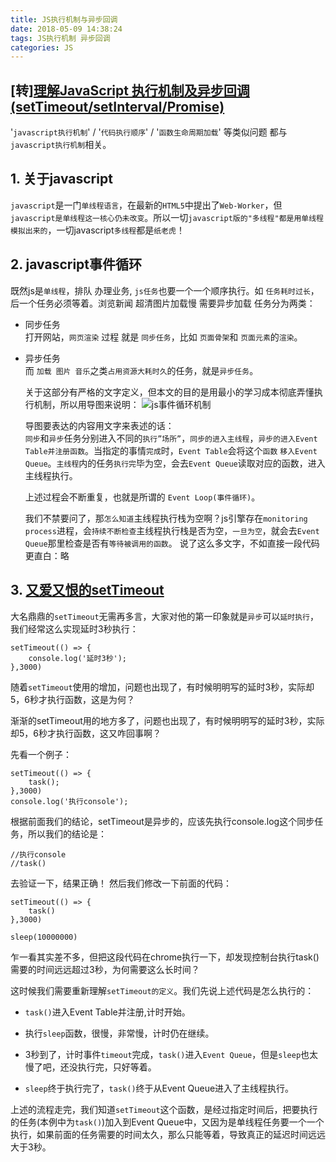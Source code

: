 ```yaml
---
title: JS执行机制与异步回调
date: 2018-05-09 14:38:24
tags: JS执行机制 异步回调
categories: JS
---
```

## [转][理解JavaScript 执行机制及异步回调(setTimeout/setInterval/Promise)](https://blog.csdn.net/haoaiqian/article/details/78622651)
'`javascript执行机制`' / '`代码执行顺序`' / '`函数生命周期加载`' 等类似问题 都与`javascript执行机制`相关。

## 1. 关于javascript
`javascript`是一门`单线程语言`，在最新的`HTML5`中提出了`Web-Worker`，但`javascript是单线程这一核心仍未改变`。所以一切`javascript版的"多线程"都是用单线程模拟出来的`，一切javascript`多线程`都是`纸老虎`！

## 2. javascript事件循环
既然js是`单线程`，排队 办理业务, `js任务`也要一个一个顺序执行。如 `任务耗时过长`，后一个任务必须等着。浏览新闻 超清图片加载慢 需要异步加载 任务分为两类：
+ 同步任务\
打开网站，`网页渲染` 过程 就是 `同步任务`，比如 `页面骨架`和 `页面元素`的`渲染`。
+ 异步任务\
  而 `加载 图片 音乐`之类`占用资源大耗时久`的任务，就是`异步任务`。
  
  关于这部分有严格的文字定义，但本文的目的是用最小的学习成本彻底弄懂执行机制，所以用导图来说明：
  ![js事件循环机制](https://img-blog.csdn.net/20171124105726497?watermark/2/text/aHR0cDovL2Jsb2cuY3Nkbi5uZXQvaGFvYWlxaWFu/font/5a6L5L2T/fontsize/400/fill/I0JBQkFCMA==/dissolve/70/gravity/SouthEast)
  
  导图要表达的内容用文字来表述的话：<br>
`同步`和`异步`任务分别进入不同的`执行”场所”`，`同步的进入主线程`，`异步的进入Event Table并注册函数`。当指定的事情`完成`时，`Event Table`会将这个`函数` `移入Event Queue`。`主线程`内的任务`执行完`毕为空，会去`Event Queue`读取对应的函数，进入主线程执行。

  上述过程会不断重复，也就是所谓的 `Event Loop(事件循环)`。

  我们不禁要问了，那`怎么知道`主线程执行栈为空啊？js引擎存在`monitoring process`进程，会`持续不断检查`主线程执行栈是否为空，`一旦为空`，就会去`Event Queue`那里检查是否有`等待被调用的函数`。 
说了这么多文字，不如直接一段代码更直白：略

## 3. [又爱又恨的setTimeout](https://juejin.im/post/59e85eebf265da430d571f89)

大名鼎鼎的`setTimeout`无需再多言，大家对他的第一印象就是`异步`可以`延时执行`，我们经常这么实现延时3秒执行：
````
setTimeout(() => {
    console.log('延时3秒');
},3000)
````

随着`setTimeout`使用的增加，问题也出现了，有时候明明写的延时3秒，实际却5，6秒才执行函数，这是为何？

渐渐的setTimeout用的地方多了，问题也出现了，有时候明明写的延时3秒，实际却5，6秒才执行函数，这又咋回事啊？

先看一个例子：
````
setTimeout(() => {
    task();
},3000)
console.log('执行console');
````

根据前面我们的结论，setTimeout是异步的，应该先执行console.log这个同步任务，所以我们的结论是：
````
//执行console
//task()
````

去验证一下，结果正确！
然后我们修改一下前面的代码：
````
setTimeout(() => {
    task()
},3000)

sleep(10000000)
````
乍一看其实差不多，但把这段代码在chrome执行一下，却发现控制台执行task()需要的时间远远超过3秒，为何需要这么长时间？

这时候我们需要重新理解`setTimeout的定义`。我们先说上述代码是怎么执行的：

+ `task()`进入Event Table并注册,计时开始。

+ 执行`sleep`函数，很慢，非常慢，计时仍在继续。

+ 3秒到了，计时事件`timeout`完成，`task()`进入`Event Queue`，但是`sleep`也太慢了吧，还没执行完，只好等着。

+ `sleep`终于执行完了，`task()`终于从Event Queue进入了主线程执行。

上述的流程走完，我们知道`setTimeout`这个函数，是经过指定时间后，把要执行的任务(本例中为`task()`)加入到Event Queue中，又因为是单线程任务要一个一个执行，如果前面的任务需要的时间太久，那么只能等着，导致真正的延迟时间远远大于3秒。
